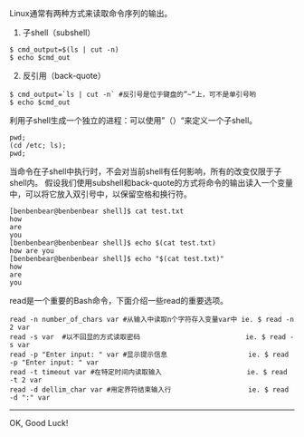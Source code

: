 Linux通常有两种方式来读取命令序列的输出。

1. 子shell（subshell）
```
$ cmd_output=$(ls | cut -n)
$ echo $cmd_out
```

2. 反引用（back-quote）
```
$ cmd_output=`ls | cut -n` #反引号是位于键盘的”~“上，可不是单引号哟
$ echo $cmd_out
```
利用子shell生成一个独立的进程：可以使用”（）“来定义一个子shell。
```
pwd;
(cd /etc; ls);
pwd;
```

当命令在子shell中执行时，不会对当前shell有任何影响，所有的改变仅限于子shell内。
假设我们使用subshell和back-quote的方式将命令的输出读入一个变量中，可以将它放入双引号中，以保留空格和换行符。
``` shell
[benbenbear@benbenbear shell]$ cat test.txt 
how
are
you
[benbenbear@benbenbear shell]$ echo $(cat test.txt)
how are you
[benbenbear@benbenbear shell]$ echo "$(cat test.txt)"
how
are
you
```
read是一个重要的Bash命令，下面介绍一些read的重要选项。
``` shell
read -n number_of_chars var #从输入中读取n个字符存入变量var中 ie. $ read -n 2 var
read -s var  #以不回显的方式读取密码                          ie. $ read -s var
read -p "Enter input: " var #显示提示信息                    ie. $ read -p "Enter input: " var
read -t timeout var #在特定时间内读取输入                     ie. $ read -t 2 var
read -d dellim_char var #用定界符结束输入行                   ie. $ read -d ":" var
```

_ _ _ 
OK, Good Luck!
